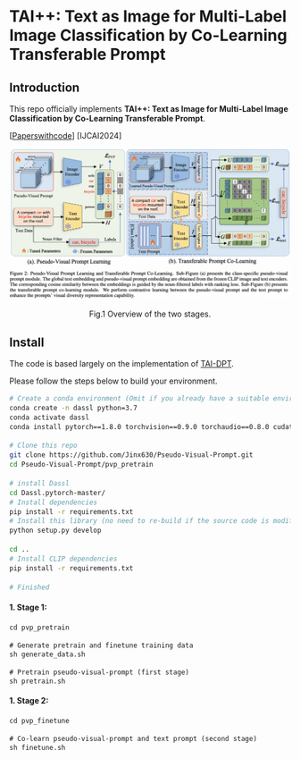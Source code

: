 # TAI++: Text as Image for Multi-Label Image Classification by Co-Learning Transferable Prompt


## Introduction

This repo officially implements **TAI++: Text as Image for Multi-Label Image Classification by Co-Learning Transferable Prompt**.

[[Paperswithcode](https://paperswithcode.com/paper/tai-text-as-image-for-multi-label-image)] [IJCAI2024]


<center>
<img src="./figures/pvp.png">

Fig.1 Overview of the two stages.
</center>

## Install

The code is based largely on the implementation of [TAI-DPT](https://github.com/guozix/TaI-DPT).


Please follow the steps below to build your environment.

```bash
# Create a conda environment (Omit if you already have a suitable environment)
conda create -n dassl python=3.7
conda activate dassl
conda install pytorch==1.8.0 torchvision==0.9.0 torchaudio==0.8.0 cudatoolkit=11.1 -c pytorch -c conda-forge # torch (version >= 1.7.1)

# Clone this repo
git clone https://github.com/Jinx630/Pseudo-Visual-Prompt.git
cd Pseudo-Visual-Prompt/pvp_pretrain

# install Dassl
cd Dassl.pytorch-master/
# Install dependencies
pip install -r requirements.txt
# Install this library (no need to re-build if the source code is modified)
python setup.py develop

cd ..
# Install CLIP dependencies
pip install -r requirements.txt

# Finished
```

#### 1. **Stage 1:**
```
cd pvp_pretrain

# Generate pretrain and finetune training data 
sh generate_data.sh

# Pretrain pseudo-visual-prompt (first stage)
sh pretrain.sh
```

#### 1. **Stage 2:**
```
cd pvp_finetune

# Co-learn pseudo-visual-prompt and text prompt (second stage)
sh finetune.sh
```